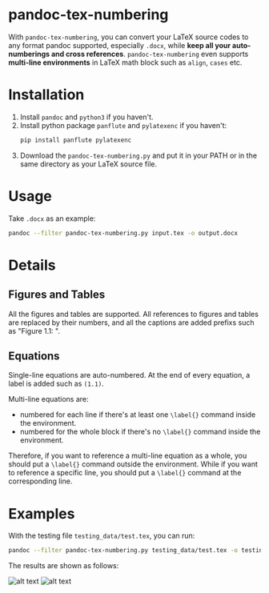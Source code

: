 # pandoc-tex-numbering
With `pandoc-tex-numbering`, you can convert your LaTeX source codes to any format pandoc supported, especially `.docx`, while **keep all your auto-numberings and cross references**. `pandoc-tex-numbering` even supports **multi-line environments** in LaTeX math block such as `align`, `cases` etc.

# Installation

1. Install `pandoc` and `python3` if you haven't.
2. Install python package `panflute` and `pylatexenc` if you haven't:
    ```bash
    pip install panflute pylatexenc
    ```
3. Download the `pandoc-tex-numbering.py` and put it in your PATH or in the same directory as your LaTeX source file.

# Usage

Take `.docx` as an example:

```bash
pandoc --filter pandoc-tex-numbering.py input.tex -o output.docx
```

# Details

## Figures and Tables

All the figures and tables are supported. All references to figures and tables are replaced by their numbers, and all the captions are added prefixs such as "Figure 1.1: ".

## Equations

Single-line equations are auto-numbered. At the end of every equation, a label is added such as `(1.1)`.

Multi-line equations are:

- numbered for each line if there's at least one `\label{}` command inside the environment.
- numbered for the whole block if there's no `\label{}` command inside the environment.

Therefore, if you want to reference a multi-line equation as a whole, you should put a `\label{}` command outside the environment. While if you want to reference a specific line, you should put a `\label{}` command at the corresponding line.

# Examples

With the testing file `testing_data/test.tex`, you can run:

```bash
pandoc --filter pandoc-tex-numbering.py testing_data/test.tex -o testing_data/test.docx
```

The results are shown as follows:

![alt text](https://github.com/fncokg/pandoc-tex-numbering/images/output-page1.jpg?raw=true)
![alt text](https://github.com/fncokg/pandoc-tex-numbering/images/output-page2.jpg?raw=true)